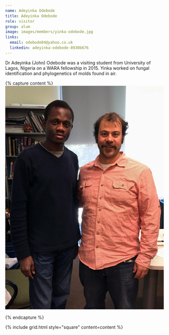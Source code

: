 ```yaml
---
name: Adeyinka Odebode
title: Adeyinka Odebode
role: visitor
group: alum
image: images/members/yinka-odebode.jpg
links:
  email: odebode04@yahoo.co.uk
  linkedin: adeyinka-odebode-8930b676
---
```


Dr Adeyinka (John) Odebode was a visiting student from University of Lagos, Nigeria on a WARA fellowship in 2015. Yinka worked on fungal identification and phylogenetics of molds found in air.

{% capture content %}
  ![](images/lab_photo/yinka_jason.jpg)

{% endcapture %}

{% include grid.html style="square" content=content %}

